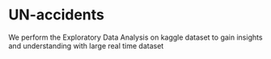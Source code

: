 # UN-accidents
We perform the  Exploratory Data Analysis on kaggle dataset to gain insights and understanding with large real time dataset
